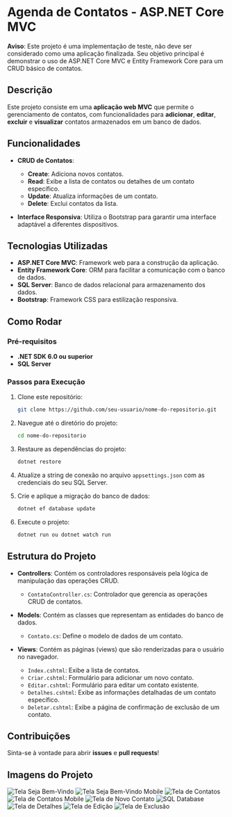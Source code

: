 # Agenda de Contatos - ASP.NET Core MVC

**Aviso**: Este projeto é uma implementação de teste, não deve ser considerado como uma aplicação finalizada. Seu objetivo principal é demonstrar o uso de ASP.NET Core MVC e Entity Framework Core para um CRUD básico de contatos.

## Descrição

Este projeto consiste em uma **aplicação web MVC** que permite o gerenciamento de contatos, com funcionalidades para **adicionar**, **editar**, **excluir** e **visualizar** contatos armazenados em um banco de dados.

## Funcionalidades

- **CRUD de Contatos**: 
  - **Create**: Adiciona novos contatos.
  - **Read**: Exibe a lista de contatos ou detalhes de um contato específico.
  - **Update**: Atualiza informações de um contato.
  - **Delete**: Exclui contatos da lista.
  
- **Interface Responsiva**: Utiliza o Bootstrap para garantir uma interface adaptável a diferentes dispositivos.

## Tecnologias Utilizadas

- **ASP.NET Core MVC**: Framework web para a construção da aplicação.
- **Entity Framework Core**: ORM para facilitar a comunicação com o banco de dados.
- **SQL Server**: Banco de dados relacional para armazenamento dos dados.
- **Bootstrap**: Framework CSS para estilização responsiva.

## Como Rodar

### Pré-requisitos

- **.NET SDK 6.0 ou superior**
- **SQL Server**

### Passos para Execução

1. Clone este repositório:
   ```bash
   git clone https://github.com/seu-usuario/nome-do-repositorio.git
2. Navegue até o diretório do projeto:
    ```bash
    cd nome-do-repositorio
    ```

3. Restaure as dependências do projeto:
    ```bash
    dotnet restore
    ```

4. Atualize a string de conexão no arquivo `appsettings.json` com as credenciais do seu SQL Server.

5. Crie e aplique a migração do banco de dados:
    ```bash
    dotnet ef database update
    ```

6. Execute o projeto:
    ```bash
    dotnet run ou dotnet watch run
    ```



## Estrutura do Projeto

- **Controllers**: Contém os controladores responsáveis pela lógica de manipulação das operações CRUD.
  - `ContatoController.cs`: Controlador que gerencia as operações CRUD de contatos.
  
- **Models**: Contém as classes que representam as entidades do banco de dados.
  - `Contato.cs`: Define o modelo de dados de um contato.

- **Views**: Contém as páginas (views) que são renderizadas para o usuário no navegador.
  - `Index.cshtml`: Exibe a lista de contatos.
  - `Criar.cshtml`: Formulário para adicionar um novo contato.
  - `Editar.cshtml`: Formulário para editar um contato existente.
  - `Detalhes.cshtml`: Exibe as informações detalhadas de um contato específico.
  - `Deletar.cshtml`: Exibe a página de confirmação de exclusão de um contato.

## Contribuições

Sinta-se à vontade para abrir **issues** e **pull requests**!


## Imagens do Projeto

![Tela Seja Bem-Vindo](imgs/Tela-Seja-Bem-Vindo.png)
![Tela Seja Bem-Vindo Mobile](imgs/BemVindoMobile.png)
![Tela de Contatos](imgs/Contatos.png)
![Tela de Contatos Mobile](imgs/ContatosMobile.png)
![Tela de Novo Contato](imgs/Novo-Contato.png)
![SQL Database](imgs/sql.png)
![Tela de Detalhes](imgs/Detalhes.png)
![Tela de Edição](imgs/Editar.png)
![Tela de Exclusão](imgs/Excluir.png)






